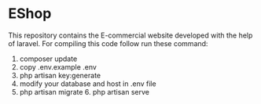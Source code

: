 # EShop
This repository contains the E-commercial website developed with the help of laravel. 
For compiling this code follow run these command: 
1. composer update  
2. copy .env.example .env  
3. php artisan key:generate 
4. modify your database and host in .env file  
5. php artisan migrate  6. php artisan serve  

